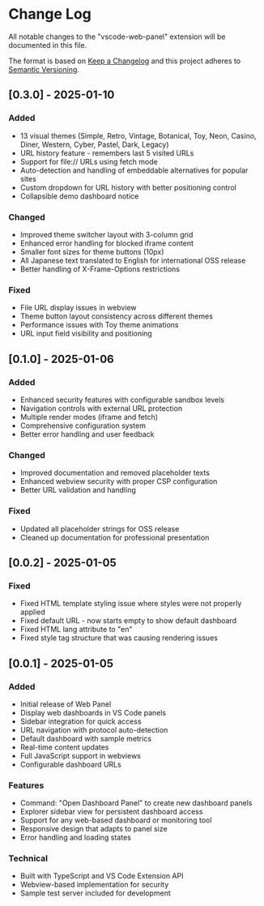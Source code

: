 # Change Log

All notable changes to the "vscode-web-panel" extension will be documented in this file.

The format is based on [Keep a Changelog](http://keepachangelog.com/en/1.0.0/)
and this project adheres to [Semantic Versioning](http://semver.org/spec/v2.0.0.html).

## [0.3.0] - 2025-01-10

### Added
- 13 visual themes (Simple, Retro, Vintage, Botanical, Toy, Neon, Casino, Diner, Western, Cyber, Pastel, Dark, Legacy)
- URL history feature - remembers last 5 visited URLs
- Support for file:// URLs using fetch mode
- Auto-detection and handling of embeddable alternatives for popular sites
- Custom dropdown for URL history with better positioning control
- Collapsible demo dashboard notice

### Changed
- Improved theme switcher layout with 3-column grid
- Enhanced error handling for blocked iframe content
- Smaller font sizes for theme buttons (10px)
- All Japanese text translated to English for international OSS release
- Better handling of X-Frame-Options restrictions

### Fixed
- File URL display issues in webview
- Theme button layout consistency across different themes
- Performance issues with Toy theme animations
- URL input field visibility and positioning

## [0.1.0] - 2025-01-06

### Added
- Enhanced security features with configurable sandbox levels
- Navigation controls with external URL protection
- Multiple render modes (iframe and fetch)
- Comprehensive configuration system
- Better error handling and user feedback

### Changed
- Improved documentation and removed placeholder texts
- Enhanced webview security with proper CSP configuration
- Better URL validation and handling

### Fixed
- Updated all placeholder strings for OSS release
- Cleaned up documentation for professional presentation

## [0.0.2] - 2025-01-05

### Fixed
- Fixed HTML template styling issue where styles were not properly applied
- Fixed default URL - now starts empty to show default dashboard
- Fixed HTML lang attribute to "en"
- Fixed style tag structure that was causing rendering issues

## [0.0.1] - 2025-01-05

### Added
- Initial release of Web Panel
- Display web dashboards in VS Code panels
- Sidebar integration for quick access
- URL navigation with protocol auto-detection
- Default dashboard with sample metrics
- Real-time content updates
- Full JavaScript support in webviews
- Configurable dashboard URLs

### Features
- Command: "Open Dashboard Panel" to create new dashboard panels
- Explorer sidebar view for persistent dashboard access
- Support for any web-based dashboard or monitoring tool
- Responsive design that adapts to panel size
- Error handling and loading states

### Technical
- Built with TypeScript and VS Code Extension API
- Webview-based implementation for security
- Sample test server included for development